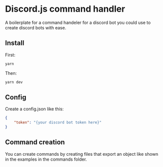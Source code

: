 # Discord.js command handler
A boilerplate for a command handeler for a discord bot you could use to create discord bots with ease.

## Install

First:
```bash
yarn
```

Then:
```bash
yarn dev
```

## Config
Create a config.json like this:

```json
{
    "token": "{your discord bot token here}"
}
```
## Command creation
You can create commands by creating files that export an object like shown in the examples in the commands folder.

